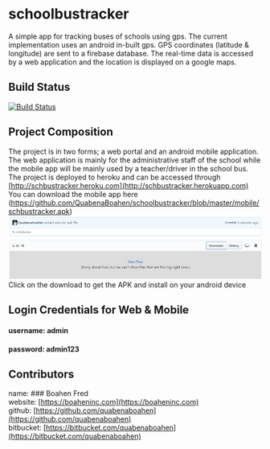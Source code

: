 # schoolbustracker
A simple app for tracking buses of schools using gps. The current implementation uses an android in-built gps. 
GPS coordinates (latitude & longitude) are sent to a firebase database. The real-time data is accessed by a web application and the location is displayed on a google maps.  


## Build Status
[![Build Status](https://travis-ci.org/QuabenaBoahen/schoolbustracker.svg?branch=master)](https://travis-ci.org/QuabenaBoahen/schoolbustracker)

## Project Composition
The project is in two forms; a web portal and an android mobile application. The web application is mainly for the administrative staff of the school while the mobile app will be mainly used by a teacher/driver in the school bus. <br/>
The project is deployed to heroku and can be accessed through [http://schbustracker.heroku.com](http://schbustracker.herokuapp.com) <br/> 
You can download the mobile app here (https://github.com/QuabenaBoahen/schoolbustracker/blob/master/mobile/schbustracker.apk) <br/>
![Apk download image](https://github.com/QuabenaBoahen/schoolbustracker/blob/master/img/schbustracker.PNG) <br/>
Click on the download to get the APK and install on your android device

## Login Credentials for Web & Mobile
#### username: admin 
#### password: admin123

## Contributors
name:  ### Boahen Fred <br/>
website:   [https://boaheninc.com](https://boaheninc.com)  <br/>
github:    [https://github.com/quabenaboahen](https://github.com/quabenaboahen) <br/>
bitbucket: [https://bitbucket.com/quabenaboahen](https://bitbucket.com/quabenaboahen)


